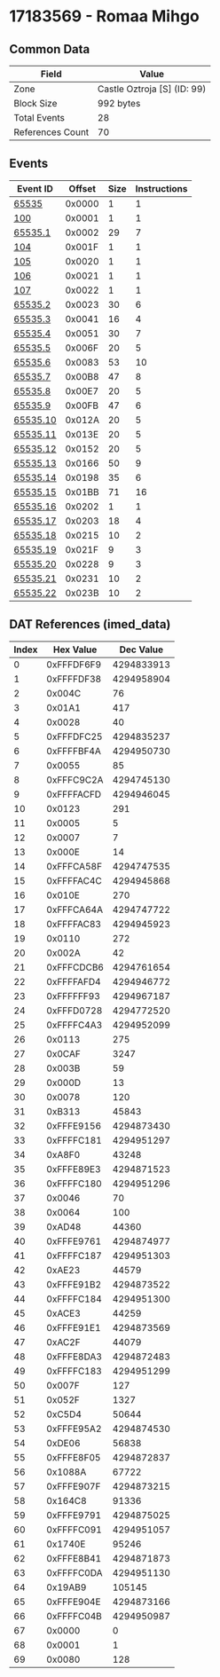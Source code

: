 # 17183569 - Romaa Mihgo

## Common Data

| Field            | Value                       |
|------------------|-----------------------------|
| Zone             | Castle Oztroja [S] (ID: 99) |
| Block Size       | 992 bytes                   |
| Total Events     | 28                          |
| References Count | 70                          |

## Events

| Event ID                  | Offset   |   Size |   Instructions |
|---------------------------|----------|--------|----------------|
| [65535](./65535.md)       | 0x0000   |      1 |              1 |
| [100](./100.md)           | 0x0001   |      1 |              1 |
| [65535.1](./65535.1.md)   | 0x0002   |     29 |              7 |
| [104](./104.md)           | 0x001F   |      1 |              1 |
| [105](./105.md)           | 0x0020   |      1 |              1 |
| [106](./106.md)           | 0x0021   |      1 |              1 |
| [107](./107.md)           | 0x0022   |      1 |              1 |
| [65535.2](./65535.2.md)   | 0x0023   |     30 |              6 |
| [65535.3](./65535.3.md)   | 0x0041   |     16 |              4 |
| [65535.4](./65535.4.md)   | 0x0051   |     30 |              7 |
| [65535.5](./65535.5.md)   | 0x006F   |     20 |              5 |
| [65535.6](./65535.6.md)   | 0x0083   |     53 |             10 |
| [65535.7](./65535.7.md)   | 0x00B8   |     47 |              8 |
| [65535.8](./65535.8.md)   | 0x00E7   |     20 |              5 |
| [65535.9](./65535.9.md)   | 0x00FB   |     47 |              6 |
| [65535.10](./65535.10.md) | 0x012A   |     20 |              5 |
| [65535.11](./65535.11.md) | 0x013E   |     20 |              5 |
| [65535.12](./65535.12.md) | 0x0152   |     20 |              5 |
| [65535.13](./65535.13.md) | 0x0166   |     50 |              9 |
| [65535.14](./65535.14.md) | 0x0198   |     35 |              6 |
| [65535.15](./65535.15.md) | 0x01BB   |     71 |             16 |
| [65535.16](./65535.16.md) | 0x0202   |      1 |              1 |
| [65535.17](./65535.17.md) | 0x0203   |     18 |              4 |
| [65535.18](./65535.18.md) | 0x0215   |     10 |              2 |
| [65535.19](./65535.19.md) | 0x021F   |      9 |              3 |
| [65535.20](./65535.20.md) | 0x0228   |      9 |              3 |
| [65535.21](./65535.21.md) | 0x0231   |     10 |              2 |
| [65535.22](./65535.22.md) | 0x023B   |     10 |              2 |

## DAT References (imed_data)

|   Index | Hex Value   |   Dec Value |
|---------|-------------|-------------|
|       0 | 0xFFFDF6F9  |  4294833913 |
|       1 | 0xFFFFDF38  |  4294958904 |
|       2 | 0x004C      |          76 |
|       3 | 0x01A1      |         417 |
|       4 | 0x0028      |          40 |
|       5 | 0xFFFDFC25  |  4294835237 |
|       6 | 0xFFFFBF4A  |  4294950730 |
|       7 | 0x0055      |          85 |
|       8 | 0xFFFC9C2A  |  4294745130 |
|       9 | 0xFFFFACFD  |  4294946045 |
|      10 | 0x0123      |         291 |
|      11 | 0x0005      |           5 |
|      12 | 0x0007      |           7 |
|      13 | 0x000E      |          14 |
|      14 | 0xFFFCA58F  |  4294747535 |
|      15 | 0xFFFFAC4C  |  4294945868 |
|      16 | 0x010E      |         270 |
|      17 | 0xFFFCA64A  |  4294747722 |
|      18 | 0xFFFFAC83  |  4294945923 |
|      19 | 0x0110      |         272 |
|      20 | 0x002A      |          42 |
|      21 | 0xFFFCDCB6  |  4294761654 |
|      22 | 0xFFFFAFD4  |  4294946772 |
|      23 | 0xFFFFFF93  |  4294967187 |
|      24 | 0xFFFD0728  |  4294772520 |
|      25 | 0xFFFFC4A3  |  4294952099 |
|      26 | 0x0113      |         275 |
|      27 | 0x0CAF      |        3247 |
|      28 | 0x003B      |          59 |
|      29 | 0x000D      |          13 |
|      30 | 0x0078      |         120 |
|      31 | 0xB313      |       45843 |
|      32 | 0xFFFE9156  |  4294873430 |
|      33 | 0xFFFFC181  |  4294951297 |
|      34 | 0xA8F0      |       43248 |
|      35 | 0xFFFE89E3  |  4294871523 |
|      36 | 0xFFFFC180  |  4294951296 |
|      37 | 0x0046      |          70 |
|      38 | 0x0064      |         100 |
|      39 | 0xAD48      |       44360 |
|      40 | 0xFFFE9761  |  4294874977 |
|      41 | 0xFFFFC187  |  4294951303 |
|      42 | 0xAE23      |       44579 |
|      43 | 0xFFFE91B2  |  4294873522 |
|      44 | 0xFFFFC184  |  4294951300 |
|      45 | 0xACE3      |       44259 |
|      46 | 0xFFFE91E1  |  4294873569 |
|      47 | 0xAC2F      |       44079 |
|      48 | 0xFFFE8DA3  |  4294872483 |
|      49 | 0xFFFFC183  |  4294951299 |
|      50 | 0x007F      |         127 |
|      51 | 0x052F      |        1327 |
|      52 | 0xC5D4      |       50644 |
|      53 | 0xFFFE95A2  |  4294874530 |
|      54 | 0xDE06      |       56838 |
|      55 | 0xFFFE8F05  |  4294872837 |
|      56 | 0x1088A     |       67722 |
|      57 | 0xFFFE907F  |  4294873215 |
|      58 | 0x164C8     |       91336 |
|      59 | 0xFFFE9791  |  4294875025 |
|      60 | 0xFFFFC091  |  4294951057 |
|      61 | 0x1740E     |       95246 |
|      62 | 0xFFFE8B41  |  4294871873 |
|      63 | 0xFFFFC0DA  |  4294951130 |
|      64 | 0x19AB9     |      105145 |
|      65 | 0xFFFE904E  |  4294873166 |
|      66 | 0xFFFFC04B  |  4294950987 |
|      67 | 0x0000      |           0 |
|      68 | 0x0001      |           1 |
|      69 | 0x0080      |         128 |
